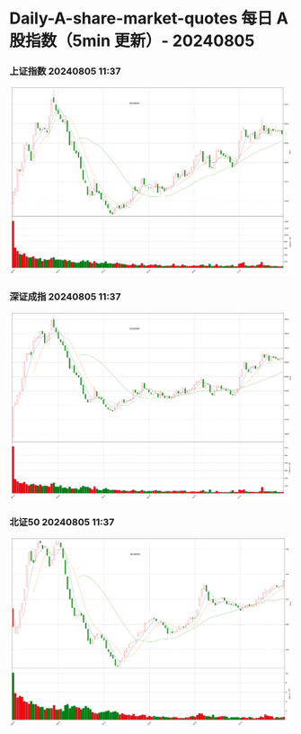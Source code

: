 
# Daily-A-share-market-quotes 每日 A 股指数（5min 更新）- 20240805

### 上证指数 20240805 11:37
![](./fig/2024/8/20240805-sh000001.png)

### 深证成指 20240805 11:37
![](./fig/2024/8/20240805-sz399001.png)

### 北证50 20240805 11:37
![](./fig/2024/8/20240805-bj899050.png)
